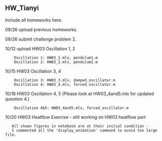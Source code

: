 ## HW_Tianyi

Include all homeworks here.


09/26 upload previous homeworks.

09/26 submit challenge problem 2.

10/12  upload HW03 Oscillation 1, 2

        Oscillation 1: HW03_1.mlx, pendulum1.m
        Oscillation 2: HW03_2.mlx, pendulum2.m
        
10/15  HW03 Oscillation 3, 4

        Oscillation 3: HW03_3.mlx, damped_oscillator.m
        Oscillation 4: HW03_4.mlx, forced_oscillator.m

10/18  HW03 Oscillation 4, 5 (Please look at HW03_4and5.mlx for updated question 4.)

        Oscillation 4&5: HW03_4and5.mlx, forced_oscillator.m        
        
10/20  HW03 Heatflow Exercise - still working on HW03 heatflow part

       All shown figures in notebook are at their initial condition - 
       I commented all the 'display_animation' command to avoid too large file.
        
